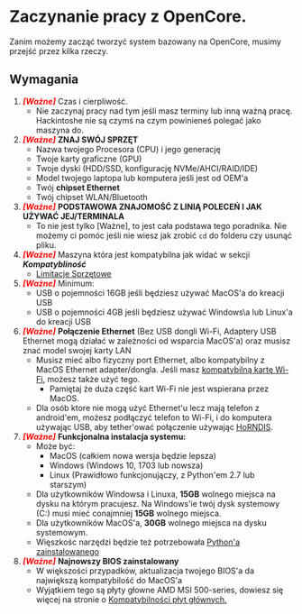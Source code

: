 # Zaczynanie pracy z OpenCore.

Zanim możemy zacząć tworzyć system bazowany na OpenCore, musimy przejść przez kilka rzeczy.

## Wymagania

1. <span style="color:red">_**[Ważne]**_</span> Czas i cierpliwość.
   * Nie zaczynaj pracy nad tym jeśli masz terminy lub inną ważną pracę. Hackintoshe nie są czymś na czym powinieneś polegać jako maszyna do.
2. <span style="color:red">_**[Ważne]**_</span> **ZNAJ SWÓJ SPRZĘT**
   * Nazwa twojego Procesora (CPU) i jego generację
   * Twoje karty graficzne (GPU)
   * Twoje dyski (HDD/SSD, konfigurację NVMe/AHCI/RAID/IDE)
   * Model twojego laptopa lub komputera jeśli jest od OEM'a
   * Twój **chipset Ethernet**
   * Twój chipset WLAN/Bluetooth 
3. <span style="color:red">_**[Ważne]**_</span> **PODSTAWOWA ZNAJOMOŚĆ Z LINIĄ POLECEŃ I JAK UŻYWAĆ JEJ/TERMINALA**
   * To nie jest tylko [Ważne], to jest cała podstawa tego poradnika. Nie możemy ci pomóc jeśli nie wiesz jak zrobić `cd` do folderu czy usunąć pliku.
4. <span style="color:red">_**[Ważne]**_</span> Maszyna która jest kompatybilna jak widać w sekcji _**Kompatybliność**_
   * [Limitacje Sprzętowe](macos-limits.md)
5. <span style="color:red">_**[Ważne]**_</span> Minimum:
   * USB o pojemności 16GB jeśli będziesz używać MacOS'a do kreacji USB
   * USB o pojemności 4GB jeśli będziesz używać Windows\a lub Linux'a do kreacji USB
6. <span style="color:red">_**[Ważne]**_</span> **Połączenie Ethernet** (Bez USB dongli Wi-Fi, Adaptery USB Ethernet mogą działać w zależności od wsparcia MacOS'a) oraz musisz znać model swojej karty LAN
   * Musisz mieć albo fizyczny port Ethernet, albo kompatybilny z MacOS Ethernet adapter/dongla. Jeśli masz [kompatybilną kartę Wi-Fi](https://dortania.github.io/Wireless-Buyers-Guide/), możesz także użyć tego.
     * Pamiętaj że duża część kart Wi-Fi nie jest wspierana przez MacOS.
   * Dla osób ktore nie mogą użyć Ethernet'u lecz mają telefon z android'em, możesz podłączyć telefon to Wi-Fi, i do komputera używając USB, aby tether'ować połączenie używając [HoRNDIS](https://joshuawise.com/horndis#available_versions).
7. <span style="color:red">_**[Ważne]**_</span> **Funkcjonalna instalacja systemu:**
   * Może być:
     * MacOS (całkiem nowa wersja będzie lepsza)
     * Windows (Windows 10, 1703 lub nowsza)
     * Linux (Prawidłowo funkcjonujączy, z Python'em 2.7 lub starszym)
   * Dla użytkowników Windowsa i Linuxa, **15GB** wolnego miejsca na dysku na którym pracujesz. Na Windows'ie twój dysk systemowy (C:) musi mieć conajmniej **15GB** wolnego miejsca.
   * Dla użytkowników MacOS'a, **30GB** wolnego miejsca na dysku systemowym.
   * Więszkośc narzędzi będzie też potrzebowała [Python'a zainstalowanego](https://www.python.org/downloads/)
8. <span style="color:red">_**[Ważne]**_</span> **Najnowszy BIOS zainstalowany**
   * W większości przypadków, aktualizacja twojego BIOS'a da największą kompatybilość do MacOS'a
   * Wyjątkiem tego są płyty głowne AMD MSI 500-series, dowiesz się więcej na stronie o [Kompatybilności płyt głównych.](macos-limits.md#motherboard-support)
